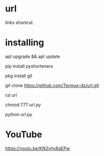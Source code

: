 # url

links shortcut 

# installing 

apt upgrade && apt update

pip install pyshorteners

pkg install git 

git clone https://github.com/Termux-dz/url.git

cd url 

chmod 777 url.py

python url.py

# YouTube 

https://youtu.be/KN2vhy8qEPw
